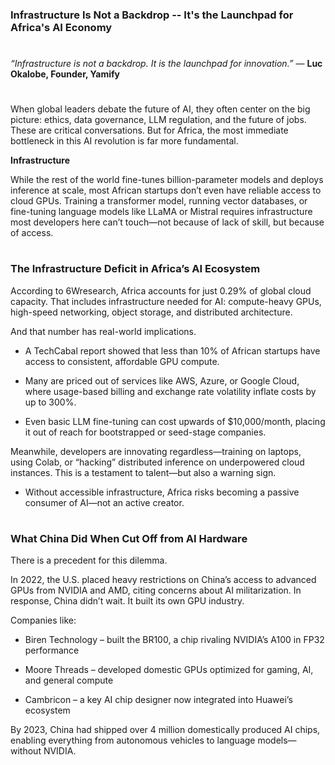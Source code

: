 ### Infrastructure Is Not a Backdrop -- It's the Launchpad for Africa's AI Economy 
#

*“Infrastructure is not a backdrop. It is the launchpad for innovation.”*
— **Luc Okalobe, Founder, Yamify**
#

When global leaders debate the future of AI, they often center on the big picture: ethics, data governance, LLM regulation, and the future of jobs. These are critical conversations. But for Africa, the most immediate bottleneck in this AI revolution is far more fundamental.

**Infrastructure**

While the rest of the world fine-tunes billion-parameter models and deploys inference at scale, most African startups don’t even have reliable access to cloud GPUs. Training a transformer model, running vector databases, or fine-tuning language models like LLaMA or Mistral requires infrastructure most developers here can’t touch—not because of lack of skill, but because of access.
#

### The Infrastructure Deficit in Africa’s AI Ecosystem

According to 6Wresearch, Africa accounts for just 0.29% of global cloud capacity. That includes infrastructure needed for AI: compute-heavy GPUs, high-speed networking, object storage, and distributed architecture.

And that number has real-world implications.

- A TechCabal report showed that less than 10% of African startups have access to consistent, affordable GPU compute.

- Many are priced out of services like AWS, Azure, or Google Cloud, where usage-based billing and exchange rate volatility inflate costs by up to 300%.

- Even basic LLM fine-tuning can cost upwards of $10,000/month, placing it out of reach for bootstrapped or seed-stage companies.

Meanwhile, developers are innovating regardless—training on laptops, using Colab, or “hacking” distributed inference on underpowered cloud instances. This is a testament to talent—but also a warning sign.

- Without accessible infrastructure, Africa risks becoming a passive consumer of AI—not an active creator.
#

### What China Did When Cut Off from AI Hardware

There is a precedent for this dilemma.

In 2022, the U.S. placed heavy restrictions on China’s access to advanced GPUs from NVIDIA and AMD, citing concerns about AI militarization. In response, China didn’t wait. It built its own GPU industry.

Companies like:

- Biren Technology – built the BR100, a chip rivaling NVIDIA’s A100 in FP32 performance

- Moore Threads – developed domestic GPUs optimized for gaming, AI, and general compute

- Cambricon – a key AI chip designer now integrated into Huawei’s ecosystem

By 2023, China had shipped over 4 million domestically produced AI chips, enabling everything from autonomous vehicles to language models—without NVIDIA.